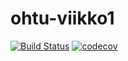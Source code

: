 # ohtu-viikko1

[![Build Status](https://travis-ci.org/leevilehtonen/ohtu-viikko1.svg?branch=master)](https://travis-ci.org/leevilehtonen/ohtu-viikko1)
[![codecov](https://codecov.io/gh/leevilehtonen/ohtu-viikko1/branch/master/graph/badge.svg)](https://codecov.io/gh/leevilehtonen/ohtu-viikko1)
